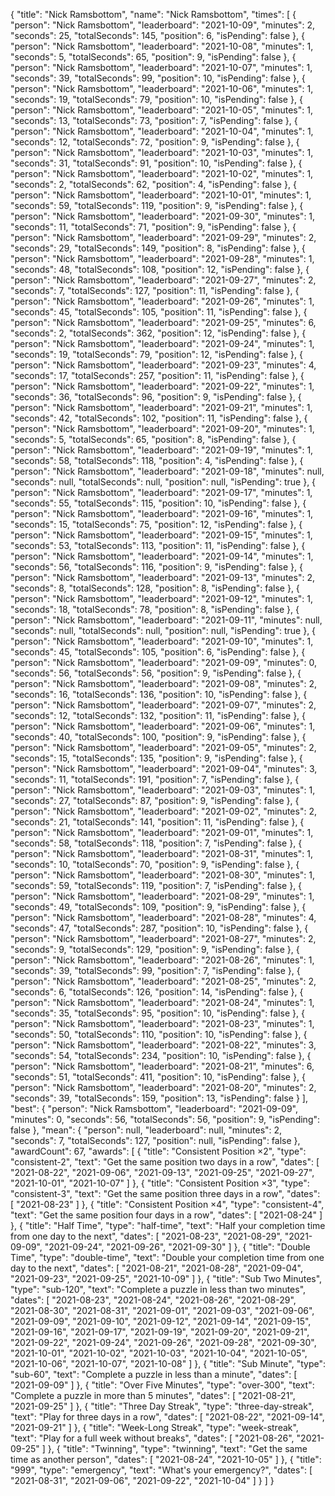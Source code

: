{
  "title": "Nick Ramsbottom",
  "name": "Nick Ramsbottom",
  "times": [
    {
      "person": "Nick Ramsbottom",
      "leaderboard": "2021-10-09",
      "minutes": 2,
      "seconds": 25,
      "totalSeconds": 145,
      "position": 6,
      "isPending": false
    },
    {
      "person": "Nick Ramsbottom",
      "leaderboard": "2021-10-08",
      "minutes": 1,
      "seconds": 5,
      "totalSeconds": 65,
      "position": 9,
      "isPending": false
    },
    {
      "person": "Nick Ramsbottom",
      "leaderboard": "2021-10-07",
      "minutes": 1,
      "seconds": 39,
      "totalSeconds": 99,
      "position": 10,
      "isPending": false
    },
    {
      "person": "Nick Ramsbottom",
      "leaderboard": "2021-10-06",
      "minutes": 1,
      "seconds": 19,
      "totalSeconds": 79,
      "position": 10,
      "isPending": false
    },
    {
      "person": "Nick Ramsbottom",
      "leaderboard": "2021-10-05",
      "minutes": 1,
      "seconds": 13,
      "totalSeconds": 73,
      "position": 7,
      "isPending": false
    },
    {
      "person": "Nick Ramsbottom",
      "leaderboard": "2021-10-04",
      "minutes": 1,
      "seconds": 12,
      "totalSeconds": 72,
      "position": 9,
      "isPending": false
    },
    {
      "person": "Nick Ramsbottom",
      "leaderboard": "2021-10-03",
      "minutes": 1,
      "seconds": 31,
      "totalSeconds": 91,
      "position": 10,
      "isPending": false
    },
    {
      "person": "Nick Ramsbottom",
      "leaderboard": "2021-10-02",
      "minutes": 1,
      "seconds": 2,
      "totalSeconds": 62,
      "position": 4,
      "isPending": false
    },
    {
      "person": "Nick Ramsbottom",
      "leaderboard": "2021-10-01",
      "minutes": 1,
      "seconds": 59,
      "totalSeconds": 119,
      "position": 9,
      "isPending": false
    },
    {
      "person": "Nick Ramsbottom",
      "leaderboard": "2021-09-30",
      "minutes": 1,
      "seconds": 11,
      "totalSeconds": 71,
      "position": 9,
      "isPending": false
    },
    {
      "person": "Nick Ramsbottom",
      "leaderboard": "2021-09-29",
      "minutes": 2,
      "seconds": 29,
      "totalSeconds": 149,
      "position": 8,
      "isPending": false
    },
    {
      "person": "Nick Ramsbottom",
      "leaderboard": "2021-09-28",
      "minutes": 1,
      "seconds": 48,
      "totalSeconds": 108,
      "position": 12,
      "isPending": false
    },
    {
      "person": "Nick Ramsbottom",
      "leaderboard": "2021-09-27",
      "minutes": 2,
      "seconds": 7,
      "totalSeconds": 127,
      "position": 11,
      "isPending": false
    },
    {
      "person": "Nick Ramsbottom",
      "leaderboard": "2021-09-26",
      "minutes": 1,
      "seconds": 45,
      "totalSeconds": 105,
      "position": 11,
      "isPending": false
    },
    {
      "person": "Nick Ramsbottom",
      "leaderboard": "2021-09-25",
      "minutes": 6,
      "seconds": 2,
      "totalSeconds": 362,
      "position": 12,
      "isPending": false
    },
    {
      "person": "Nick Ramsbottom",
      "leaderboard": "2021-09-24",
      "minutes": 1,
      "seconds": 19,
      "totalSeconds": 79,
      "position": 12,
      "isPending": false
    },
    {
      "person": "Nick Ramsbottom",
      "leaderboard": "2021-09-23",
      "minutes": 4,
      "seconds": 17,
      "totalSeconds": 257,
      "position": 11,
      "isPending": false
    },
    {
      "person": "Nick Ramsbottom",
      "leaderboard": "2021-09-22",
      "minutes": 1,
      "seconds": 36,
      "totalSeconds": 96,
      "position": 9,
      "isPending": false
    },
    {
      "person": "Nick Ramsbottom",
      "leaderboard": "2021-09-21",
      "minutes": 1,
      "seconds": 42,
      "totalSeconds": 102,
      "position": 11,
      "isPending": false
    },
    {
      "person": "Nick Ramsbottom",
      "leaderboard": "2021-09-20",
      "minutes": 1,
      "seconds": 5,
      "totalSeconds": 65,
      "position": 8,
      "isPending": false
    },
    {
      "person": "Nick Ramsbottom",
      "leaderboard": "2021-09-19",
      "minutes": 1,
      "seconds": 58,
      "totalSeconds": 118,
      "position": 4,
      "isPending": false
    },
    {
      "person": "Nick Ramsbottom",
      "leaderboard": "2021-09-18",
      "minutes": null,
      "seconds": null,
      "totalSeconds": null,
      "position": null,
      "isPending": true
    },
    {
      "person": "Nick Ramsbottom",
      "leaderboard": "2021-09-17",
      "minutes": 1,
      "seconds": 55,
      "totalSeconds": 115,
      "position": 10,
      "isPending": false
    },
    {
      "person": "Nick Ramsbottom",
      "leaderboard": "2021-09-16",
      "minutes": 1,
      "seconds": 15,
      "totalSeconds": 75,
      "position": 12,
      "isPending": false
    },
    {
      "person": "Nick Ramsbottom",
      "leaderboard": "2021-09-15",
      "minutes": 1,
      "seconds": 53,
      "totalSeconds": 113,
      "position": 11,
      "isPending": false
    },
    {
      "person": "Nick Ramsbottom",
      "leaderboard": "2021-09-14",
      "minutes": 1,
      "seconds": 56,
      "totalSeconds": 116,
      "position": 9,
      "isPending": false
    },
    {
      "person": "Nick Ramsbottom",
      "leaderboard": "2021-09-13",
      "minutes": 2,
      "seconds": 8,
      "totalSeconds": 128,
      "position": 8,
      "isPending": false
    },
    {
      "person": "Nick Ramsbottom",
      "leaderboard": "2021-09-12",
      "minutes": 1,
      "seconds": 18,
      "totalSeconds": 78,
      "position": 8,
      "isPending": false
    },
    {
      "person": "Nick Ramsbottom",
      "leaderboard": "2021-09-11",
      "minutes": null,
      "seconds": null,
      "totalSeconds": null,
      "position": null,
      "isPending": true
    },
    {
      "person": "Nick Ramsbottom",
      "leaderboard": "2021-09-10",
      "minutes": 1,
      "seconds": 45,
      "totalSeconds": 105,
      "position": 6,
      "isPending": false
    },
    {
      "person": "Nick Ramsbottom",
      "leaderboard": "2021-09-09",
      "minutes": 0,
      "seconds": 56,
      "totalSeconds": 56,
      "position": 9,
      "isPending": false
    },
    {
      "person": "Nick Ramsbottom",
      "leaderboard": "2021-09-08",
      "minutes": 2,
      "seconds": 16,
      "totalSeconds": 136,
      "position": 10,
      "isPending": false
    },
    {
      "person": "Nick Ramsbottom",
      "leaderboard": "2021-09-07",
      "minutes": 2,
      "seconds": 12,
      "totalSeconds": 132,
      "position": 11,
      "isPending": false
    },
    {
      "person": "Nick Ramsbottom",
      "leaderboard": "2021-09-06",
      "minutes": 1,
      "seconds": 40,
      "totalSeconds": 100,
      "position": 9,
      "isPending": false
    },
    {
      "person": "Nick Ramsbottom",
      "leaderboard": "2021-09-05",
      "minutes": 2,
      "seconds": 15,
      "totalSeconds": 135,
      "position": 9,
      "isPending": false
    },
    {
      "person": "Nick Ramsbottom",
      "leaderboard": "2021-09-04",
      "minutes": 3,
      "seconds": 11,
      "totalSeconds": 191,
      "position": 7,
      "isPending": false
    },
    {
      "person": "Nick Ramsbottom",
      "leaderboard": "2021-09-03",
      "minutes": 1,
      "seconds": 27,
      "totalSeconds": 87,
      "position": 9,
      "isPending": false
    },
    {
      "person": "Nick Ramsbottom",
      "leaderboard": "2021-09-02",
      "minutes": 2,
      "seconds": 21,
      "totalSeconds": 141,
      "position": 11,
      "isPending": false
    },
    {
      "person": "Nick Ramsbottom",
      "leaderboard": "2021-09-01",
      "minutes": 1,
      "seconds": 58,
      "totalSeconds": 118,
      "position": 7,
      "isPending": false
    },
    {
      "person": "Nick Ramsbottom",
      "leaderboard": "2021-08-31",
      "minutes": 1,
      "seconds": 10,
      "totalSeconds": 70,
      "position": 9,
      "isPending": false
    },
    {
      "person": "Nick Ramsbottom",
      "leaderboard": "2021-08-30",
      "minutes": 1,
      "seconds": 59,
      "totalSeconds": 119,
      "position": 7,
      "isPending": false
    },
    {
      "person": "Nick Ramsbottom",
      "leaderboard": "2021-08-29",
      "minutes": 1,
      "seconds": 49,
      "totalSeconds": 109,
      "position": 9,
      "isPending": false
    },
    {
      "person": "Nick Ramsbottom",
      "leaderboard": "2021-08-28",
      "minutes": 4,
      "seconds": 47,
      "totalSeconds": 287,
      "position": 10,
      "isPending": false
    },
    {
      "person": "Nick Ramsbottom",
      "leaderboard": "2021-08-27",
      "minutes": 2,
      "seconds": 9,
      "totalSeconds": 129,
      "position": 9,
      "isPending": false
    },
    {
      "person": "Nick Ramsbottom",
      "leaderboard": "2021-08-26",
      "minutes": 1,
      "seconds": 39,
      "totalSeconds": 99,
      "position": 7,
      "isPending": false
    },
    {
      "person": "Nick Ramsbottom",
      "leaderboard": "2021-08-25",
      "minutes": 2,
      "seconds": 6,
      "totalSeconds": 126,
      "position": 14,
      "isPending": false
    },
    {
      "person": "Nick Ramsbottom",
      "leaderboard": "2021-08-24",
      "minutes": 1,
      "seconds": 35,
      "totalSeconds": 95,
      "position": 10,
      "isPending": false
    },
    {
      "person": "Nick Ramsbottom",
      "leaderboard": "2021-08-23",
      "minutes": 1,
      "seconds": 50,
      "totalSeconds": 110,
      "position": 10,
      "isPending": false
    },
    {
      "person": "Nick Ramsbottom",
      "leaderboard": "2021-08-22",
      "minutes": 3,
      "seconds": 54,
      "totalSeconds": 234,
      "position": 10,
      "isPending": false
    },
    {
      "person": "Nick Ramsbottom",
      "leaderboard": "2021-08-21",
      "minutes": 6,
      "seconds": 51,
      "totalSeconds": 411,
      "position": 10,
      "isPending": false
    },
    {
      "person": "Nick Ramsbottom",
      "leaderboard": "2021-08-20",
      "minutes": 2,
      "seconds": 39,
      "totalSeconds": 159,
      "position": 13,
      "isPending": false
    }
  ],
  "best": {
    "person": "Nick Ramsbottom",
    "leaderboard": "2021-09-09",
    "minutes": 0,
    "seconds": 56,
    "totalSeconds": 56,
    "position": 9,
    "isPending": false
  },
  "mean": {
    "person": null,
    "leaderboard": null,
    "minutes": 2,
    "seconds": 7,
    "totalSeconds": 127,
    "position": null,
    "isPending": false
  },
  "awardCount": 67,
  "awards": [
    {
      "title": "Consistent Position ×2",
      "type": "consistent-2",
      "text": "Get the same position two days in a row",
      "dates": [
        "2021-08-22",
        "2021-09-06",
        "2021-09-13",
        "2021-09-25",
        "2021-09-27",
        "2021-10-01",
        "2021-10-07"
      ]
    },
    {
      "title": "Consistent Position ×3",
      "type": "consistent-3",
      "text": "Get the same position three days in a row",
      "dates": [
        "2021-08-23"
      ]
    },
    {
      "title": "Consistent Position ×4",
      "type": "consistent-4",
      "text": "Get the same position four days in a row",
      "dates": [
        "2021-08-24"
      ]
    },
    {
      "title": "Half Time",
      "type": "half-time",
      "text": "Half your completion time from one day to the next",
      "dates": [
        "2021-08-23",
        "2021-08-29",
        "2021-09-09",
        "2021-09-24",
        "2021-09-26",
        "2021-09-30"
      ]
    },
    {
      "title": "Double Time",
      "type": "double-time",
      "text": "Double your completion time from one day to the next",
      "dates": [
        "2021-08-21",
        "2021-08-28",
        "2021-09-04",
        "2021-09-23",
        "2021-09-25",
        "2021-10-09"
      ]
    },
    {
      "title": "Sub Two Minutes",
      "type": "sub-120",
      "text": "Complete a puzzle in less than two minutes",
      "dates": [
        "2021-08-23",
        "2021-08-24",
        "2021-08-26",
        "2021-08-29",
        "2021-08-30",
        "2021-08-31",
        "2021-09-01",
        "2021-09-03",
        "2021-09-06",
        "2021-09-09",
        "2021-09-10",
        "2021-09-12",
        "2021-09-14",
        "2021-09-15",
        "2021-09-16",
        "2021-09-17",
        "2021-09-19",
        "2021-09-20",
        "2021-09-21",
        "2021-09-22",
        "2021-09-24",
        "2021-09-26",
        "2021-09-28",
        "2021-09-30",
        "2021-10-01",
        "2021-10-02",
        "2021-10-03",
        "2021-10-04",
        "2021-10-05",
        "2021-10-06",
        "2021-10-07",
        "2021-10-08"
      ]
    },
    {
      "title": "Sub Minute",
      "type": "sub-60",
      "text": "Complete a puzzle in less than a minute",
      "dates": [
        "2021-09-09"
      ]
    },
    {
      "title": "Over Five Minutes",
      "type": "over-300",
      "text": "Complete a puzzle in more than 5 minutes",
      "dates": [
        "2021-08-21",
        "2021-09-25"
      ]
    },
    {
      "title": "Three Day Streak",
      "type": "three-day-streak",
      "text": "Play for three days in a row",
      "dates": [
        "2021-08-22",
        "2021-09-14",
        "2021-09-21"
      ]
    },
    {
      "title": "Week-Long Streak",
      "type": "week-streak",
      "text": "Play for a full week without breaks",
      "dates": [
        "2021-08-26",
        "2021-09-25"
      ]
    },
    {
      "title": "Twinning",
      "type": "twinning",
      "text": "Get the same time as another person",
      "dates": [
        "2021-08-24",
        "2021-10-05"
      ]
    },
    {
      "title": "999",
      "type": "emergency",
      "text": "What's your emergency?",
      "dates": [
        "2021-08-31",
        "2021-09-06",
        "2021-09-22",
        "2021-10-04"
      ]
    }
  ]
}